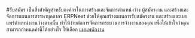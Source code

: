 <!-- add-breadcrumbs -->
#รับสมัคร
เป็นสิ่งสำคัญสำหรับองค์กรในการสร้างและจัดการตำแหน่งว่าง ผู้สมัครงาน และสร้างและจัดการแผนการสรรหาบุคลากร ERPNext ช่วยให้คุณสร้างแผนการรับสมัครงาน และสร้างและเผยแพร่ตำแหน่งงานว่างตามนั้น ทำให้ง่ายต่อการจัดการกระบวนการจ้างงานของคุณ เพื่อให้เข้าใจว่าคุณสามารถกำหนดค่านี้ได้อย่างไร ให้เลือก [แผนพนักงาน](/docs/user/manual/th/human-resources/staffing-plan)

